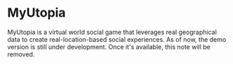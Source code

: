 # MyUtopia
MyUtopia is a virtual world social game that leverages real geographical data to create real-location-based social experiences. As of now, the demo version is still under development. Once it's available, this note will be removed.
